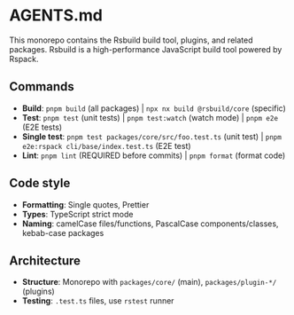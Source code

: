 # AGENTS.md

This monorepo contains the Rsbuild build tool, plugins, and related packages. Rsbuild is a high-performance JavaScript build tool powered by Rspack.

## Commands

- **Build**: `pnpm build` (all packages) | `npx nx build @rsbuild/core` (specific)
- **Test**: `pnpm test` (unit tests) | `pnpm test:watch` (watch mode) | `pnpm e2e` (E2E tests)
- **Single test**: `pnpm test packages/core/src/foo.test.ts` (unit test) | `pnpm e2e:rspack cli/base/index.test.ts` (E2E test)
- **Lint**: `pnpm lint` (REQUIRED before commits) | `pnpm format` (format code)

## Code style

- **Formatting**: Single quotes, Prettier
- **Types**: TypeScript strict mode
- **Naming**: camelCase files/functions, PascalCase components/classes, kebab-case packages

## Architecture

- **Structure**: Monorepo with `packages/core/` (main), `packages/plugin-*/` (plugins)
- **Testing**: `.test.ts` files, use `rstest` runner
